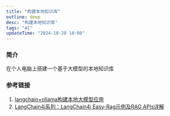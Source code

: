 ```yaml
---
title: "构建本地知识库"
outline: deep
desc: "构建本地知识库"
tags: "AI"
updateTime: "2024-10-28 10:00"
---
```

### 简介
在个人电脑上搭建一个基于大模型的本地知识库

### 参考链接
1. [langchain+ollama构建本地大模型应用](https://zhuanlan.zhihu.com/p/709937569)
2. [LangChain4j系列：LangChain4j Easy-Rag示例及RAG APIs详解](https://juejin.cn/post/7395962823501381666)
